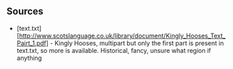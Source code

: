Sources
-------

 * [text.txt][http://www.scotslanguage.co.uk/library/document/Kingly_Hooses_Text_Pairt_1.pdf] - Kingly Hooses, multipart but only the first part is present in text.txt, so more is available. Historical, fancy, unsure what region if anything

